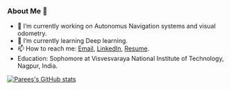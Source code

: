 ### About Me 👋

- 🔭 I’m currently working on Autonomus Navigation systems and visual odometry.
- 🌱 I’m currently learning Deep learning. 
- 📫 How to reach me: [Email](pareespathak1@gmail.com), [LinkedIn](https://www.linkedin.com/in/parees-pathak-6b743a1b5/), [Resume](https://drive.google.com/file/d/1DzEHKC1dnQvN3kFd6RBxwR4jrZPGEC_z/view?usp=sharing). 
- Education: Sophomore at Visvesvaraya National Institute of Technology, Nagpur, India.

[![Parees's GitHub stats](https://github-readme-stats.vercel.app/api?username=pareespathak)](https://github.com/pareespathak/github-readme-stats)
